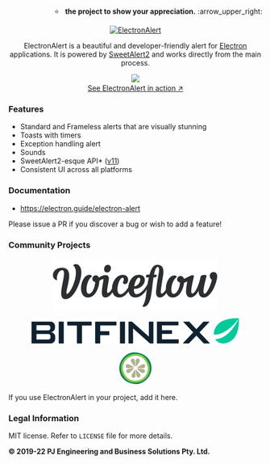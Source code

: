 <p align="right">
  ⭐ &nbsp;&nbsp;<strong>the project to show your appreciation.</strong> :arrow_upper_right:
</p>

<p align="center">
  <a href="https://electron.guide/electron-alert">
    <img src="/assets/electronalert.png" alt="ElectronAlert">
  </a>
</p>

<p align="center">
  ElectronAlert is a beautiful and developer-friendly alert for <a href="https://electronjs.org">Electron</a> applications. It is powered by <a href="https://sweetalert2.github.io">SweetAlert2</a> and works directly from the main process.
</p>

<p align="center">
  <a href="https://electron.guide/electron-alert">
    <img src="/assets/example.gif"><br>
    See ElectronAlert in action ↗
  </a>
</p>

### Features

-   Standard and Frameless alerts that are visually stunning
-   Toasts with timers
-   Exception handling alert
-   Sounds
-   SweetAlert2-esque API\* ([v11](https://sweetalert2.github.io/v11.html))
-   Consistent UI across all platforms

### Documentation

-   https://electron.guide/electron-alert

Please issue a PR if you discover a bug or wish to add a feature!

### Community Projects

<p align="center">
  <a href="https://www.voiceflow.com">
    <img src="/assets/voiceflow_logo.svg" alt="voiceflow">
  </a>
</p>

<p align="center">
  <a href="https://bitfinex.com">
    <img src="/assets/bitfinex-logo.svg" alt="Bitfinex">
  </a>
</p>

<p align="center">
  <a href="https://www.thecucumber.app/">
    <img src="/assets/cucumber-logo.png" alt="theCucumber.app">
  </a>
</p>

If you use ElectronAlert in your project, add it here.

### Legal Information

MIT license. Refer to `LICENSE` file for more details.

**© 2019-22 PJ Engineering and Business Solutions Pty. Ltd.**
